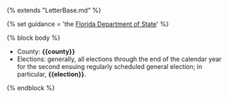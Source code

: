 {% extends "LetterBase.md" %}

{% set guidance = 'the [Florida Department of State](https://dos.myflorida.com/elections/for-voters/voting/vote-by-mail/)' %}

{% block body %}
- County: **{{county}}**
- Elections: generally, all elections through the end of the calendar year for the second ensuing regularly scheduled general election; in particular, **{{election}}**.

{% endblock %}
